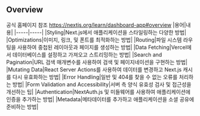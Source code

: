 ## Overview

공식 홈페이지 참조 https://nextjs.org/learn/dashboard-app#overview
|용어|내용|
|-----|-----|
|Styling|Next.js에서 애플리케이션을 스타일링하는 다양한 방법|
|Optimizations|이미지, 링크, 및 폰트를 최적화하는 방법|
|Routing|파일 시스템 라우팅을 사용하여 중첩된 레이아웃과 페이지를 생성하는 방법|
|Data Fetching|Vercel에서 데이터베이스를 설정하고 가져오고 스트리밍하는 방법|
|Search and Pagination|URL 검색 매개변수를 사용하여 검색 및 페이지네이션을 구현하는 방법|
|Mutating Data|React Server Actions를 사용하여 데이터를 변경하고 Next.js 캐시를 다시 유효화하는 방법|
|Error Handling|일반 및 404를 찾을 수 없는 오류를 처리하는 방법|
|Form Validation and Accessibility|서버 측 양식 유효성 검사 및 접근성을 개선하는 팁|
|Authentication|NextAuth.js 및 미들웨어를 사용하여 애플리케이션에 인증을 추가하는 방법|
|Metadata|메타데이터를 추가하고 애플리케이션을 소셜 공유에 준비하는 방법|
